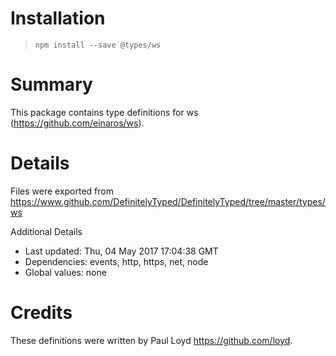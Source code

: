 # Installation
> `npm install --save @types/ws`

# Summary
This package contains type definitions for ws (https://github.com/einaros/ws).

# Details
Files were exported from https://www.github.com/DefinitelyTyped/DefinitelyTyped/tree/master/types/ws

Additional Details
 * Last updated: Thu, 04 May 2017 17:04:38 GMT
 * Dependencies: events, http, https, net, node
 * Global values: none

# Credits
These definitions were written by Paul Loyd <https://github.com/loyd>.

